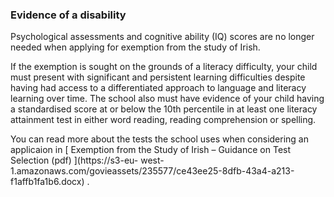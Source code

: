 ###  Evidence of a disability

Psychological assessments and cognitive ability (IQ) scores are no longer
needed when applying for exemption from the study of Irish.

If the exemption is sought on the grounds of a literacy difficulty, your child
must present with significant and persistent learning difficulties despite
having had access to a differentiated approach to language and literacy
learning over time. The school also must have evidence of your child having a
standardised score at or below the 10th percentile in at least one literacy
attainment test in either word reading, reading comprehension or spelling.

You can read more about the tests the school uses when considering an
applicaion in [ Exemption from the Study of Irish – Guidance on Test Selection
(pdf) ](https://s3-eu-
west-1.amazonaws.com/govieassets/235577/ce43ee25-8dfb-43a4-a213-f1affb1fa1b6.docx)
.

